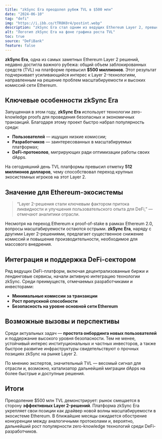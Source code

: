 ```yaml
---
title: "zkSync Era преодолел рубеж TVL в $500 млн"
date: "2024-06-10"
tag: "defi"
img: "https://i.ibb.co/tTR8K0r4/postint.webp"
description: "zkSync Era стал одним из ведущих Ethereum Layer 2, превысив $500 млн TVL"
alt: "Логотип zkSync Era на фоне графика роста TVL"
toc: true
source: "DeFiBank"
feature: false
---
```


**zkSync Era**, одна из самых заметных Ethereum Layer 2 решений, недавно достигла важного рубежа: общий объем заблокированных средств (TVL) на платформе превысил **$500 миллионов**. Этот результат подчеркивает усиливающийся интерес к Layer 2-технологиям, направленным на решение проблем масштабируемости и высоких комиссий сети Ethereum.

## Ключевые особенности zkSync Era

Запущенная в этом году, **zkSync Era** использует технологии zero-knowledge proofs для проведения безопасных и экономичных транзакций. Благодаря этому проект быстро набрал популярность среди:

- **Пользователей** — ищущих низкие комиссии;
- **Разработчиков** — заинтересованных в масштабируемых платформах;
- **DeFi-протоколов**, мигрирующих ради оптимизации работы своих dApps.

На сегодняшний день TVL платформы превысил отметку **512 миллионов долларов**, чему способствовал переход крупных экосистемных игроков на этот Layer 2.

## Значение для Ethereum-экосистемы

> “Layer 2-решения стали ключевым фактором притока ликвидности и улучшения пользовательского опыта для DeFi,” — отмечают аналитики отрасли.

Несмотря на переход Ethereum к proof-of-stake в рамках Ethereum 2.0, вопросы масштабируемости остаются острыми. **zkSync Era**, наряду с другими Layer 2-решениями, предлагает существенное снижение комиссий и повышение производительности, необходимое для массового внедрения.

## Интеграция и поддержка DeFi-сектором

Ряд ведущих DeFi-платформ, включая децентрализованные биржи и лендинговые сервисы, начали активную интеграцию технологии zkSync. Среди преимуществ, отмечаемых разработчиками и инвесторами:

- **Минимальные комиссии за транзакции**
- **Рост пропускной способности**
- **Безопасность на уровне основной сети Ethereum**

## Возможные вызовы и перспективы

Среди актуальных задач — **простота онбординга новых пользователей** и поддержание высокого уровня безопасности. Тем не менее, устойчивый интерес институциональных и частных инвесторов, а также быстрое развитие инфраструктуры свидетельствуют о прочных позициях zkSync на рынке Layer 2.

По мнению экспертов, значительный TVL — весомый сигнал для отрасли и, возможно, катализатор дальнейшей миграции dApps на более быстрые и доступные решения.

## Итоги

Преодоление $500 млн TVL демонстрирует: рынок смещается в сторону **эффективных Layer 2-решений**. Платформа zkSync Era укрепляет свои позиции как драйвер новой волны масштабируемости в экосистеме Ethereum. В ближайшие месяцы ожидается обострение конкуренции между аналогичными протоколами и, вероятно, дальнейший рост популярности zero-knowledge технологий среди DeFi-разработчиков.